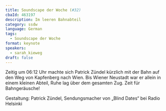 ```yaml
---
title: Soundscape der Woche (#32)
cbaId: 463197
description: Im leeren Bahnabteil
category: ssdw
language: German
tags:
  - Soundscape der Woche
format: keynote
speakers:
  - sarah_kieweg
draft: false
---
```

Zeitig um 06:12 Uhr machte sich Patrick Zündel kürzlich mit der Bahn auf den Weg von Kapfenberg nach Wien. Bis Wiener Neustadt war er allein in einem kleinen Abteil, Ruhe lag über dem gesamten Zug. Zeit für Bahngeräusche!

Gestaltung: Patrick Zündel, Sendungsmacher von „Blind Dates“ bei Radio Helsinki

